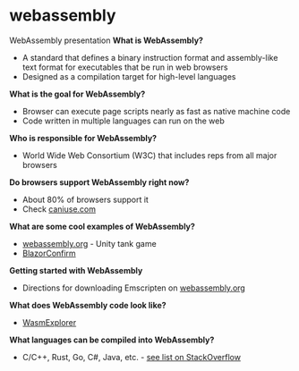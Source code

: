 # webassembly
WebAssembly presentation
<b>What is WebAssembly?</b>
<ul>
  <li>A standard that defines a binary instruction format and assembly-like text format for executables that be run in web browsers</li>
  <li>Designed as a compilation target for high-level languages</li>
</ul>
<b>What is the goal for WebAssembly?</b>
<ul>
  <li>Browser can execute page scripts nearly as fast as native machine code</li>
  <li>Code written in multiple languages can run on the web</li>
</ul>
<b>Who is responsible for WebAssembly?</b>
<ul>
  <li>World Wide Web Consortium (W3C) that includes reps from all major browsers
</ul>
<b>Do browsers support WebAssembly right now?</b>
<ul>
  <li>About 80% of browsers support it</li>
  <li>Check <a href="https://caniuse.com/#feat=wasm" target="_blank">caniuse.com</a></li>
</ul>
<b>What are some cool examples of WebAssembly?</b>
<ul>
  <li><a href="https://webassembly.org/demo/Tanks/">webassembly.org</a> - Unity tank game</li>
  <li><a href="https://ctrl-alt-d.github.io/BlazorConfirm/">BlazorConfirm</a></li>
</ul>
<b>Getting started with WebAssembly</b>
<ul>
  <li>Directions for downloading Emscripten on <a href="https://webassembly.org/getting-started/developers-guide/">webassembly.org</a></li>
</ul>
<b>What does WebAssembly code look like?</b>
<ul>
  <li><a href="https://mbebenita.github.io/WasmExplorer/">WasmExplorer</a></li>
</ul>
<b>What languages can be compiled into WebAssembly?</b>
<ul>
  <li>C/C++, Rust, Go, C#, Java, etc. - <a href="https://stackoverflow.com/questions/43540878/what-languages-can-be-compiled-to-web-assembly-or-wasm">see list on StackOverflow</a></li>
